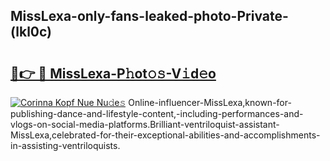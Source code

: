 ## MissLexa-only-fans​-leaked-photo​-Private-(lkl0c)


# <h2><a href="https://mediaupload.pro?title=MissLexa&ref=git">🔗👉 🔴 MissLexa-P𝚑ot𝚘𝚜-V𝚒d𝚎o</a></h2>

[![Corinna Kopf Nue Nu𝚍e𝚜](https://i.imgur.com/0qMVB7G.gif)](https://mediaupload.pro?title=MissLexa&ref=git)
Online-influencer-MissLexa,known-for-publishing-dance-and-lifestyle-content,-including-performances-and-vlogs-on-social-media-platforms.Brilliant-ventriloquist-assistant-MissLexa,celebrated-for-their-exceptional-abilities-and-accomplishments-in-assisting-ventriloquists.  